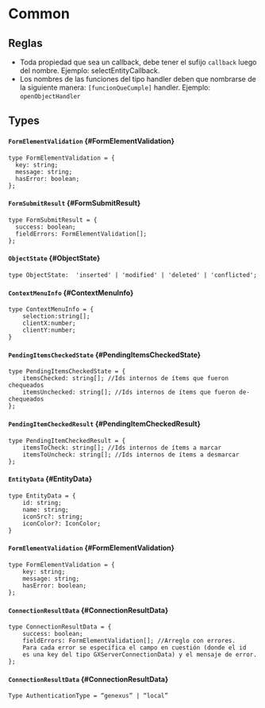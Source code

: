 # Common

## Reglas

- Toda propiedad que sea un callback, debe tener el sufijo `callback` luego del nombre. Ejemplo: selectEntityCallback.
- Los nombres de las funciones del tipo handler deben que nombrarse de la siguiente manera: `[funcionQueCumple]` handler. Ejemplo: `openObjectHandler`

## Types

#### `FormElementValidation` {#FormElementValidation}

```
type FormElementValidation = {
  key: string;
  message: string;
  hasError: boolean;
};
```

#### `FormSubmitResult` {#FormSubmitResult}

```
type FormSubmitResult = {
  success: boolean;
  fieldErrors: FormElementValidation[];
};
```

#### `ObjectState` {#ObjectState}

```
type ObjectState:  'inserted' | 'modified' | 'deleted' | 'conflicted';
```

#### `ContextMenuInfo` {#ContextMenuInfo}

```
type ContextMenuInfo = {
    selection:string[];
    clientX:number;
    clientY:number;
}
```

#### `PendingItemsCheckedState` {#PendingItemsCheckedState}

```
type PendingItemsCheckedState = {
    itemsChecked: string[]; //Ids internos de ítems que fueron  chequeados
    itemsUnchecked: string[]; //Ids internos de ítems que fueron de-chequeados
};
```

#### `PendingItemCheckedResult` {#PendingItemCheckedResult}

```
type PendingItemCheckedResult = {
    itemsToCheck: string[]; //Ids internos de ítems a marcar
    itemsToUncheck: string[]; //Ids internos de ítems a desmarcar
};
```

#### `EntityData` {#EntityData}

```
type EntityData = {
    id: string;
    name: string;
    iconSrc?: string;
    iconColor?: IconColor;
}
```

#### `FormElementValidation` {#FormElementValidation}

```
type FormElementValidation = {
    key: string;
    message: string;
    hasError: boolean;
};
```

#### `ConnectionResultData` {#ConnectionResultData}

```
type ConnectionResultData = {
    success: boolean;
    fieldErrors: FormElementValidation[]; //Arreglo con errores.
    Para cada error se especifica el campo en cuestión (donde el id
    es una key del tipo GXServerConnectionData) y el mensaje de error.
};
```

#### `ConnectionResultData` {#ConnectionResultData}

```
Type AuthenticationType = “genexus” | “local”
```
